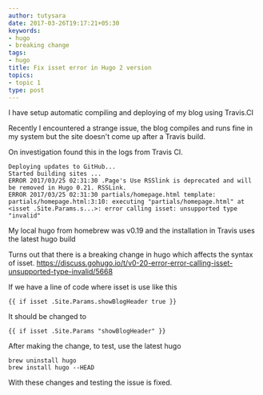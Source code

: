 ```yaml
---
author: tutysara
date: 2017-03-26T19:17:21+05:30
keywords:
- hugo
- breaking change
tags:
- hugo
title: Fix isset error in Hugo 2 version
topics:
- topic 1
type: post
---
```


I have setup automatic compiling and deploying of my blog using Travis.CI

Recently I encountered a strange issue, the blog compiles and runs fine in my system but the site doesn't come up after a Travis build.

On investigation found this in the logs from Travis CI.

    Deploying updates to GitHub...
    Started building sites ...
    ERROR 2017/03/25 02:31:30 .Page's Use RSSlink is deprecated and will be removed in Hugo 0.21. RSSLink.
    ERROR 2017/03/25 02:31:30 partials/homepage.html template: partials/homepage.html:3:10: executing "partials/homepage.html" at <isset .Site.Params.s...>: error calling isset: unsupported type "invalid"

My local hugo from homebrew was v0.19 and the installation in Travis uses the latest hugo build

Turns out that there is a breaking change in hugo which affects the syntax of isset.
https://discuss.gohugo.io/t/v0-20-error-error-calling-isset-unsupported-type-invalid/5668

If we have a line of code where isset is use like this

    {{ if isset .Site.Params.showBlogHeader true }}

It should be changed to

    {{ if isset .Site.Params "showBlogHeader" }}
  
After making the change, to test, use the latest hugo


    brew uninstall hugo
    brew install hugo --HEAD

With these changes and testing the issue is fixed.
